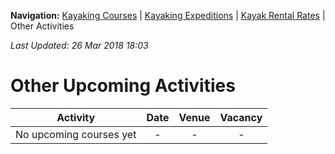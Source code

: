 **Navigation:** [Kayaking Courses](index) &#124; [Kayaking Expeditions](expedition) &#124; [Kayak Rental Rates](rental) &#124; Other Activities

_Last Updated: 26 Mar 2018 18:03_
# Other Upcoming Activities

Activity | Date | Venue | Vacancy
:---:|:---:|:---:|:---:
No upcoming courses yet|-|-|-

